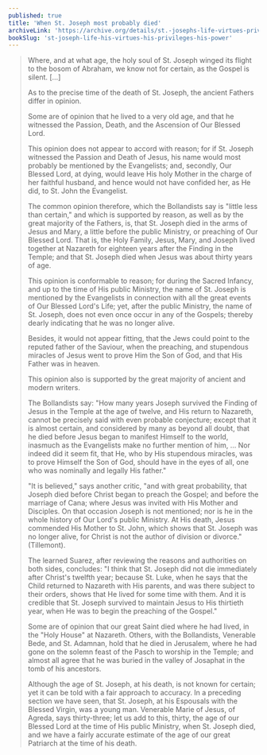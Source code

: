 ```yaml
---
published: true
title: 'When St. Joseph most probably died'
archiveLink: 'https://archive.org/details/st.-josephs-life-virtues-privileges-power/page/150?view=theater'
bookSlug: 'st-joseph-life-his-virtues-his-privileges-his-power'
---
```


> Where, and at what age, the holy soul of St. Joseph winged its flight to the bosom of Abraham, we know not for certain, as the Gospel is silent. […]
>
> As to the precise time of the death of St. Joseph, the ancient Fathers differ in opinion.
>
> Some are of opinion that he lived to a very old age, and that he witnessed the Passion, Death, and the Ascension of Our Blessed Lord.
>
> This opinion does not appear to accord with reason; for if St. Joseph witnessed the Passion and Death of Jesus, his name would most probably be mentioned by the Evangelists; and, secondly, Our Blessed Lord, at dying, would leave His holy Mother in the charge of her faithful husband, and hence would not have confided her, as He did, to St. John the Evangelist.
>
> The common opinion therefore, which the Bollandists say is "little less than certain," and which is supported by reason, as well as by the great majority of the Fathers, is, that St. Joseph died in the arms of Jesus and Mary, a little before the public Ministry, or preaching of Our Blessed Lord. That is, the Holy Family, Jesus, Mary, and Joseph lived together at Nazareth for eighteen years after the Finding in the Temple; and that St. Joseph died when Jesus was about thirty years of age.
>
> This opinion is conformable to reason; for during the Sacred Infancy, and up to the time of His public Ministry, the name of St. Joseph is mentioned by the Evangelists in connection with all the great events of Our Blessed Lord's Life; yet, after the public Ministry, the name of St. Joseph, does not even once occur in any of the Gospels; thereby dearly indicating that he was no longer alive.
>
> Besides, it would not appear fitting, that the Jews could point to the reputed father of the Saviour, when the preaching, and stupendous miracles of Jesus went to prove Him the Son of God, and that His Father was in heaven.
>
> This opinion also is supported by the great majority of ancient and modern writers.
>
> The Bollandists say: "How many years Joseph survived the Finding of Jesus in the Temple at the age of twelve, and His return to Nazareth, cannot be precisely said with even probable conjecture; except that it is almost certain, and considered by many as beyond all doubt, that he died before Jesus began to manifest Himself to the world, inasmuch as the Evangelists make no further mention of him, … Nor indeed did it seem fit, that He, who by His stupendous miracles, was to prove Himself the Son of God, should have in the eyes of all, one who was nominally and legally His father."
>
> "It is believed," says another critic, "and with great probability, that Joseph died before Christ began to preach the Gospel; and before the marriage of Cana; where Jesus was invited with His Mother and Disciples. On that occasion Joseph is not mentioned; nor is he in the whole history of Our Lord's public Ministry. At His death, Jesus commended His Mother to St. John, which shows that St. Joseph was no longer alive, for Christ is not the author of division or divorce." (Tillemont).
>
> The learned Suarez, after reviewing the reasons and authorities on both sides, concludes: "I think that St. Joseph did not die immediately after Christ's twelfth year; because St. Luke, when he says that the Child returned to Nazareth with His parents, and was there subject to their orders, shows that He lived for some time with them. And it is credible that St. Joseph survived to maintain Jesus to His thirtieth year, when He was to begin the preaching of the Gospel."
>
> Some are of opinion that our great Saint died where he had lived, in the "Holy House" at Nazareth. Others, with the Bollandists, Venerable Bede, and St. Adamnan, hold that he died in Jerusalem, where he had gone on the solemn feast of the Pasch to worship in the Temple; and almost all agree that he was buried in the valley of Josaphat in the tomb of his ancestors.
>
> Although the age of St. Joseph, at his death, is not known for certain; yet it can be told with a fair approach to accuracy. In a preceding section we have seen, that St. Joseph, at his Espousals with the Blessed Virgin, was a young man. Venerable Marie of Jesus, of Agreda, says thirty-three; let us add to this, thirty, the age of our Blessed Lord at the time of His public Ministry, when St. Joseph died, and we have a fairly accurate estimate of the age of our great Patriarch at the time of his death.